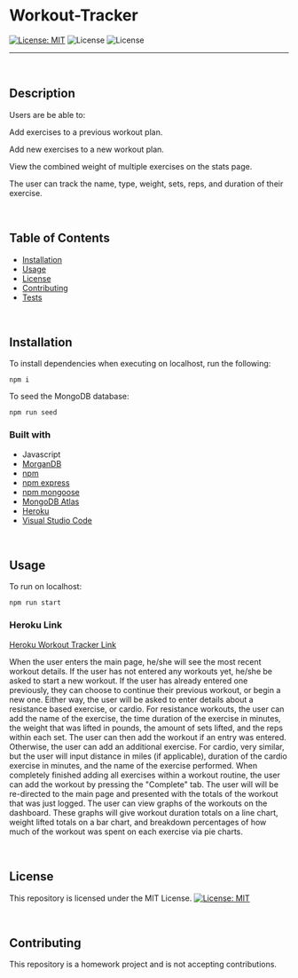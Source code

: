 # Workout-Tracker


[![License: MIT](https://img.shields.io/badge/License-MIT-yellow.svg)](https://opensource.org/licenses/MIT) 
![License](https://img.shields.io/static/v1?label=Language&message=JavaScript&color=brightgreen)
![License](https://img.shields.io/static/v1?label=Language&message=MongoDB&color=blueviolet)


  ---
  
<p>&nbsp;<p>

## Description

Users are be able to:

Add exercises to a previous workout plan.

Add new exercises to a new workout plan.

View the combined weight of multiple exercises on the stats page.

The user can track the name, type, weight, sets, reps, and duration of their exercise.

<p>&nbsp;<p>

## Table of Contents
* [Installation](#installation)
* [Usage](#usage)
* [License](#license)
* [Contributing](#contributing)
* [Tests](#tests)

<p>&nbsp;<p>

## Installation

To install dependencies when executing on localhost, run the following:

```
npm i
```
To seed the MongoDB database:
```
npm run seed
```

### Built with
* Javascript
* [MorganDB](https://mongodb.com/)
* [npm](https://nodejs.org/en/)
* [npm express](https://www.npmjs.com/package/express)
* [npm mongoose](https://www.npmjs.com/package/mongoose)
* [MongoDB Atlas](https://www.mongodb.com/cloud/atlas)
* [Heroku](www.heroku.com)
* [Visual Studio Code](code.visualstudio.com)

<p>&nbsp;<p>

## Usage

To run on localhost:

```
npm run start
```

### Heroku Link
[Heroku Workout Tracker Link](https://obscure-sierra-98370.herokuapp.com/)

When the user enters the main page, he/she will see the most recent workout details. If the user has not entered any workouts yet, he/she be asked to start a new workout. If the user has already entered one previously, they can choose to continue their previous workout, or begin a new one. Either way, the user will be asked to enter details about a resistance based exercise, or cardio. For resistance workouts, the user can add the name of the exercise, the time duration of the exercise in minutes, the weight that was lifted in pounds, the amount of sets lifted, and the reps within each set. The user can then add the workout if an entry was entered.  Otherwise, the user can add an additional exercise. For cardio, very similar, but the user will input distance in miles (if applicable), duration of the cardio exercise in minutes, and the name of the exercise performed. When completely finished adding all exercises within a workout routine, the user can add the workout by pressing the "Complete" tab. The user will will be re-directed to the main page and presented with the totals of the workout that was just logged. The user can view graphs of the workouts on the dashboard.  These graphs will give workout duration totals on a line chart, weight lifted totals on a bar chart, and breakdown percentages of how much of the workout was spent on each exercise via pie charts.

<p>&nbsp;<p>


## License


This repository is licensed under the MIT License.
[![License: MIT](https://img.shields.io/badge/License-MIT-yellow.svg)](https://opensource.org/licenses/MIT)

<p>&nbsp;<p>

## Contributing

This repository is a homework project and is not accepting contributions.
